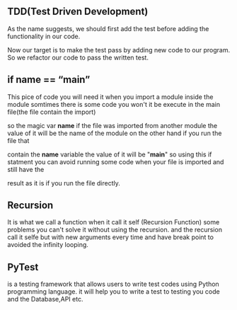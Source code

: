 ## TDD(Test Driven Development)

As the name suggests, we should first add the test before adding the functionality in our code.

Now our target is to make the test pass by adding new code to our program. So we refactor our code to pass the written test.


## if __name__ == “__main__”
This pice of code you will need it when you import a module inside the module somtimes there is some code you won't it be execute in the main file(the file contain the import)

so the magic var __name__ if the file was imported from another module the value of it will be the name of the module on the other hand if you run the file that

contain the __name__ variable the value of it will be "__main__" so using this if statment you can avoid running some code when your file is imported and still have the

result as it is if you run the file directly.


## Recursion
It is what we call a function when it call it self  (Recursion Function) some problems you can't solve it without using the recursion.
and the recursion call it selfe but with new arguments every time and have break point to avoided the infinity looping.


## PyTest 
is a testing framework that allows users to write test codes using Python programming language.
it will help you to write a test to testing you code and the Database,API etc.

